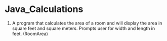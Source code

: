 # Java_Calculations
1. A program that calculates the area of a room and will display the area in square feet and square meters. Prompts user for width and length in feet. (RoomArea)